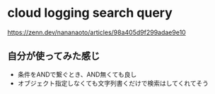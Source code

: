 # cloud logging search query
https://zenn.dev/nananaoto/articles/98a405d9f299adae9e10

## 自分が使ってみた感じ
- 条件をANDで繋ぐとき、AND無くても良し
- オブジェクト指定しなくても文字列書くだけで検索はしてくれてそう